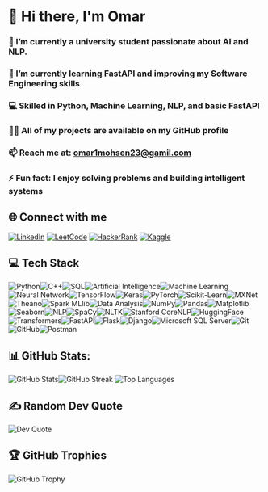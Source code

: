 # 👋 Hi there, I'm Omar
### 🔭 I’m currently a university student passionate about AI and NLP.
### 🌱 I’m currently learning FastAPI and improving my Software Engineering skills
### 💻 Skilled in Python, Machine Learning, NLP, and basic FastAPI
### 👨‍💻 All of my projects are available on my GitHub profile
### 📫 Reach me at: omar1mohsen23@gamil.com
### ⚡ Fun fact: I enjoy solving problems and building intelligent systems


## 🌐 Connect with me
[![LinkedIn](https://img.shields.io/badge/LinkedIn-%230077B5?style=for-the-badge&logo=linkedin&logoColor=white)](linkedin.com/in/omar-mohsen-4356a92b5)
[![LeetCode](https://img.shields.io/badge/LeetCode-FFA116?style=for-the-badge&logo=leetcode&logoColor=black)](https://leetcode.com/u/omar1mohsen23/)
[![HackerRank](https://img.shields.io/badge/HackerRank-2EC866?style=for-the-badge&logo=hackerrank&logoColor=white)](https://www.hackerrank.com/profile/omar1mohsen23)
[![Kaggle](https://img.shields.io/badge/Kaggle-20BEFF?style=for-the-badge&logo=kaggle&logoColor=white)](https://www.kaggle.com/omarmoshen)


## 💻 Tech Stack

![Python](https://img.shields.io/badge/Python-3670A0?style=for-the-badge&logo=python&logoColor=ffd343)![C++](https://img.shields.io/badge/C++-00599C?style=for-the-badge&logo=c%2B%2B&logoColor=white)![SQL](https://img.shields.io/badge/SQL-003B57?style=for-the-badge&logo=sqlite&logoColor=white)![Artificial Intelligence](https://img.shields.io/badge/Artificial_Intelligence-0D47A1?style=for-the-badge&logo=openai&logoColor=white)![Machine Learning](https://img.shields.io/badge/Machine_Learning-FF6F00?style=for-the-badge&logo=probot&logoColor=white)![Neural Network](https://img.shields.io/badge/Neural_Networks-FF1493?style=for-the-badge&logo=python&logoColor=white)![TensorFlow](https://img.shields.io/badge/TensorFlow-FF6F00?style=for-the-badge&logo=tensorflow&logoColor=white)![Keras](https://img.shields.io/badge/Keras-D00000?style=for-the-badge&logo=keras&logoColor=white)![PyTorch](https://img.shields.io/badge/PyTorch-EE4C2C?style=for-the-badge&logo=pytorch&logoColor=white)![Scikit-Learn](https://img.shields.io/badge/Scikit--Learn-F7931E?style=for-the-badge&logo=scikit-learn&logoColor=white)![MXNet](https://img.shields.io/badge/MXNet-4AA0C0?style=for-the-badge&logo=apache&logoColor=white)![Theano](https://img.shields.io/badge/Theano-0000A0?style=for-the-badge&logo=python&logoColor=white)![Spark MLlib](https://img.shields.io/badge/Spark_MLlib-E25A1C?style=for-the-badge&logo=apachespark&logoColor=white)![Data Analysis](https://img.shields.io/badge/Data_Analysis-0A192F?style=for-the-badge&logo=data&logoColor=white)![NumPy](https://img.shields.io/badge/NumPy-013243?style=for-the-badge&logo=numpy&logoColor=white)![Pandas](https://img.shields.io/badge/Pandas-150458?style=for-the-badge&logo=pandas&logoColor=white)![Matplotlib](https://img.shields.io/badge/Matplotlib-007ACC?style=for-the-badge&logo=plotly&logoColor=white)![Seaborn](https://img.shields.io/badge/Seaborn-3776AB?style=for-the-badge&logo=python&logoColor=white)![NLP](https://img.shields.io/badge/NLP-8A2BE2?style=for-the-badge&logo=google&logoColor=white)![SpaCy](https://img.shields.io/badge/SpaCy-00A4EF?style=for-the-badge&logo=python&logoColor=white)![NLTK](https://img.shields.io/badge/NLTK-008080?style=for-the-badge&logo=python&logoColor=white)![Stanford CoreNLP](https://img.shields.io/badge/Stanford_CoreNLP-B7312F?style=for-the-badge&logo=stanforduniversity&logoColor=white)![HuggingFace](https://img.shields.io/badge/HuggingFace-FCC624?style=for-the-badge&logo=huggingface&logoColor=black)![Transformers](https://img.shields.io/badge/Transformers-FF9900?style=for-the-badge&logo=transformers&logoColor=black)![FastAPI](https://img.shields.io/badge/FastAPI-009688?style=for-the-badge&logo=fastapi&logoColor=white)![Flask](https://img.shields.io/badge/Flask-000000?style=for-the-badge&logo=flask&logoColor=white)![Django](https://img.shields.io/badge/Django-092E20?style=for-the-badge&logo=django&logoColor=white)![Microsoft SQL Server](https://img.shields.io/badge/Microsoft_SQL_Server-CC2927?style=for-the-badge&logo=microsoftsqlserver&logoColor=white)![Git](https://img.shields.io/badge/Git-F05032?style=for-the-badge&logo=git&logoColor=white)![GitHub](https://img.shields.io/badge/GitHub-121013?style=for-the-badge&logo=github&logoColor=white)![Postman](https://img.shields.io/badge/Postman-FF6C37?style=for-the-badge&logo=postman&logoColor=white)

## 📊 GitHub Stats:

![GitHub Stats](https://github-readme-stats.vercel.app/api?username=Omar-Moohsen&theme=transparent&hide_border=false&include_all_commits=true&count_private=true)![GitHub Streak](https://github-readme-streak-stats.herokuapp.com/?user=Omar-Moohsen&theme=transparent&hide_border=false)
![Top Languages](https://github-readme-stats.vercel.app/api/top-langs/?username=Omar-Moohsen&layout=compact&theme=transparent&hide_border=false)

## ✍️ Random Dev Quote

![Dev Quote](https://quotes-github-readme.vercel.app/api?type=horizontal&theme=radical)

## 🏆 GitHub Trophies

![GitHub Trophy](https://github-profile-trophy.vercel.app/?username=Omar-Moohsen&theme=radical&no-frame=false&no-bg=false&margin-w=4)


